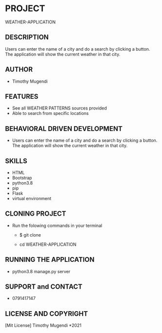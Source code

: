 # PROJECT
WEATHER-APPLICATION

## DESCRIPTION

Users can enter the name of a city and do a search by clicking a button. The application will show the current weather in that city.

## AUTHOR

* Timothy Mugendi

## FEATURES

* See all WEATHER PATTERNS sources provided
* Able to search from specific locations


## BEHAVIORAL DRIVEN DEVELOPMENT
 * Users can enter the name of a city and do a search by clicking a button. The application will show the current weather in that city.
## SKILLS
* HTML
* Bootstrap
* python3.8
* pip
* Flask
* virtual environment


## CLONING PROJECT

* Run the folowing commands in your terminal
    * $ git clone 

    * cd WEATHER-APPLICATION

## RUNNING THE APPLICATION

 * python3.8 manage.py server

 ## SUPPORT and CONTACT
 * 0791417147

 ## LICENSE AND COPYRIGHT
[Mit License] Timothy Mugendi *2021